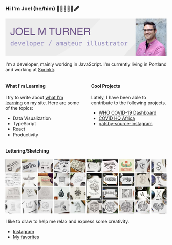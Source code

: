 ### Hi I'm Joel (he/him) 👋🏻👨🏻‍💻🖋

![image with the words Joel M Turner in bold and subtext that says Front End Developer, Illustrator, lover of kombucha](https://raw.githubusercontent.com/joelmturner/joelmturner/master/gh-profile-cover-joelmturner.jpg)

I'm a developer, mainly working in JavaScript. I'm currently living in Portland and working at [Sprinklr](https://www.sprinklr.com/).

<div style="display: grid; grid-template-columns: repeat(2, 1fr); gap: 2rem;">

<div>

#### What I'm Learning

I try to write about [what I'm learning](https://joelmturner.com/blog) on my site. Here are some of the topics:

- Data Visualization
- TypeScript
- React
- Productivity
  
</div>

<div>

#### Cool Projects

Lately, I have been able to contribute to the following projects.

- [WHO COVID-19 Dashboard](https://covid19.who.int/)
- [COVID HQ Africa](https://www.covidhqafrica.com/)
- [gatsby-source-instagram](https://github.com/oorestisime/gatsby-source-instagram)

</div>
</div>

#### Lettering/Sketching

![grid of hand lettering and illustrations on paper](https://raw.githubusercontent.com/joelmturner/joelmturner/master/gh-profile-lettering.jpg)

I like to draw to help me relax and express some creativity.

- [Instagram](https://www.instagram.com/joelmturner/)
- [My favorites](https://joelmturner.com/illustration)